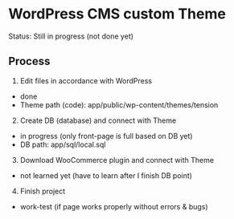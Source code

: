 # WordPress CMS custom Theme

Status: Still in progress (not done yet)

## Process

1. Edit files in accordance with WordPress
- done
- Theme path (code): app/public/wp-content/themes/tension

2. Create DB (database) and connect with Theme
- in progress (only front-page is full based on DB yet)
- DB path: app/sql/local.sql

3. Download WooCommerce plugin and connect with Theme
- not learned yet (have to learn after I finish DB point)

4. Finish project
- work-test (if page works properly without errors & bugs)


